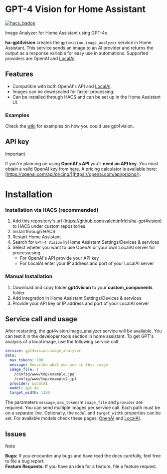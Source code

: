 # GPT-4 Vision for Home Assistant
[![hacs_badge](https://img.shields.io/badge/HACS-Custom-orange.svg?style=for-the-badge)](https://github.com/custom-components/hacs)

Image Analyzer for Home Assistant using GPT-4o.

**ha-gpt4vision** creates the `gpt4vision.image_analyzer` service in Home Assistant.
This service sends an image to an AI provider and returns the output as a response variable for easy use in automations.
Supported providers are OpenAI and [LocalAI](https://github.com/mudler/LocalAI).

## Features
- Compatible with both OpenAI's API and [LocalAI](https://github.com/mudler/LocalAI).
- Images can be downscaled for faster processing.
- Can be installed through HACS and can be set up in the Home Assistant UI.

### Examples
Check the [wiki](https://github.com/valentinfrlch/ha-gpt4vision/wiki/Usage-Examples) for examples on how you could use gpt4vision.

## API key
> [!IMPORTANT]  
> If you're planning on using **OpenAI's API** you'll **need an API key**. You must obtain a valid OpenAI key from [here](https://platform.openai.com/api-keys).
> A pricing calculator is available here: [https://openai.com/api/pricing/](https://openai.com/api/pricing/).


# Installation
### Installation via HACS (recommended)
1. Add this repository's url (https://github.com/valentinfrlch/ha-gpt4vision) to HACS under custom repositories.
2. Install through HACS
3. Restart Home Assistant
4. Search for `GPT-4 Vision` in Home Assistant Settings/Devices & services
5. Select wheter you want to use OpenAI or your own LocalAI server for processesing
   - For OpenAI's API provide your API key
   - For LocalAI enter your IP address and port of your LocalAI server

### Manual Installation
1. Download and copy folder **gpt4vision** to your **custom_components** folder.
2. Add integration in Home Assistant Settings/Devices & services
3. Provide your API key or IP address and port of your LocalAI server

## Service call and usage
After restarting, the gpt4vision.image_analyzer service will be available. You can test it in the developer tools section in home assistant.
To get GPT's analysis of a local image, use the following service call.

```yaml
service: gpt4vision.image_analyzer
data:
  max_tokens: 100
  message: Describe what you see in this image
  image_file: |
    /config/www/tmp/example.jpg
    /config/www/tmp/example2.jpt
  provider: LocalAI
  model: gpt-4o
  target_width: 1280
```
The parameters `message`, `max_tokens`m `image_file` and `provider` are required. You can send multiple images per service call.
Each path must be on a separate line.
Optionally, the `model` and `target_width` properties can be set. For available models check these pages: [OpenAI](https://platform.openai.com/docs/models) and [LocalAI](https://localai.io/models/).

## Issues
> [!NOTE]
> **Bugs:** If you encounter any bugs and have read the docs carefully, feel free to file a bug report.  
> **Feature Requests:** If you have an idea for a feature, file a feature request.
